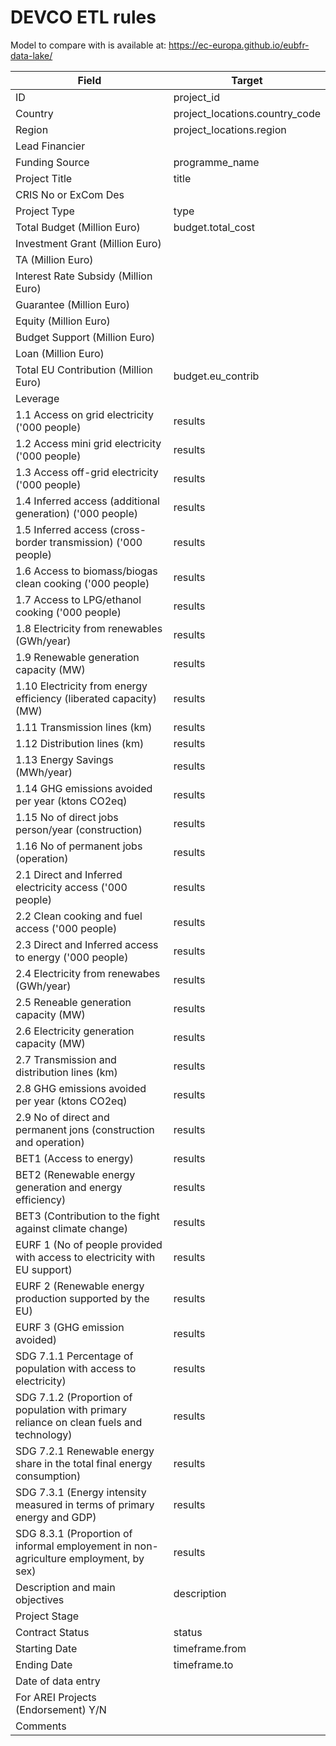 # DEVCO ETL rules

Model to compare with is available at: https://ec-europa.github.io/eubfr-data-lake/

| Field                                                                                    | Target                         |
| ---------------------------------------------------------------------------------------- | ------------------------------ |
| ID                                                                                       | project_id                     |
| Country                                                                                  | project_locations.country_code |
| Region                                                                                   | project_locations.region       |
| Lead Financier                                                                           |                                |
| Funding Source                                                                           | programme_name                 |
| Project Title                                                                            | title                          |
| CRIS No or ExCom Des                                                                     |                                |
| Project Type                                                                             | type                           |
| Total Budget (Million Euro)                                                              | budget.total_cost              |
| Investment Grant (Million Euro)                                                          |                                |
| TA (Million Euro)                                                                        |                                |
| Interest Rate Subsidy (Million Euro)                                                     |                                |
| Guarantee (Million Euro)                                                                 |                                |
| Equity (Million Euro)                                                                    |                                |
| Budget Support (Million Euro)                                                            |                                |
| Loan (Million Euro)                                                                      |                                |
| Total EU Contribution (Million Euro)                                                     | budget.eu_contrib              |
| Leverage                                                                                 |                                |
| 1.1 Access on grid electricity ('000 people)                                             | results                        |
| 1.2 Access mini grid electricity ('000 people)                                           | results                        |
| 1.3 Access off-grid electricity ('000 people)                                            | results                        |
| 1.4 Inferred access (additional generation) ('000 people)                                | results                        |
| 1.5 Inferred access (cross-border transmission) ('000 people)                            | results                        |
| 1.6 Access to biomass/biogas clean cooking ('000 people)                                 | results                        |
| 1.7 Access to LPG/ethanol cooking ('000 people)                                          | results                        |
| 1.8 Electricity from renewables (GWh/year)                                               | results                        |
| 1.9 Renewable generation capacity (MW)                                                   | results                        |
| 1.10 Electricity from energy efficiency (liberated capacity) (MW)                        | results                        |
| 1.11 Transmission lines (km)                                                             | results                        |
| 1.12 Distribution lines (km)                                                             | results                        |
| 1.13 Energy Savings (MWh/year)                                                           | results                        |
| 1.14 GHG emissions avoided per year (ktons CO2eq)                                        | results                        |
| 1.15 No of direct jobs person/year (construction)                                        | results                        |
| 1.16 No of permanent jobs (operation)                                                    | results                        |
| 2.1 Direct and Inferred electricity access ('000 people)                                 | results                        |
| 2.2 Clean cooking and fuel access ('000 people)                                          | results                        |
| 2.3 Direct and Inferred access to energy ('000 people)                                   | results                        |
| 2.4 Electricity from renewabes (GWh/year)                                                | results                        |
| 2.5 Reneable generation capacity (MW)                                                    | results                        |
| 2.6 Electricity generation capacity (MW)                                                 | results                        |
| 2.7 Transmission and distribution lines (km)                                             | results                        |
| 2.8 GHG emissions avoided per year (ktons CO2eq)                                         | results                        |
| 2.9 No of direct and permanent jons (construction and operation)                         | results                        |
| BET1 (Access to energy)                                                                  | results                        |
| BET2 (Renewable energy generation and energy efficiency)                                 | results                        |
| BET3 (Contribution to the fight against climate change)                                  | results                        |
| EURF 1 (No of people provided with access to electricity with EU support)                | results                        |
| EURF 2 (Renewable energy production supported by the EU)                                 | results                        |
| EURF 3 (GHG emission avoided)                                                            | results                        |
| SDG 7.1.1 Percentage of population with access to electricity)                           | results                        |
| SDG 7.1.2 (Proportion of population with primary reliance on clean fuels and technology) | results                        |
| SDG 7.2.1 Renewable energy share in the total final energy consumption)                  | results                        |
| SDG 7.3.1 (Energy intensity measured in terms of primary energy and GDP)                 | results                        |
| SDG 8.3.1 (Proportion of informal employement in non-agriculture employment, by sex)     | results                        |
| Description and main objectives                                                          | description                    |
| Project Stage                                                                            |                                |
| Contract Status                                                                          | status                         |
| Starting Date                                                                            | timeframe.from                 |
| Ending Date                                                                              | timeframe.to                   |
| Date of data entry                                                                       |                                |
| For AREI Projects (Endorsement) Y/N                                                      |                                |
| Comments                                                                                 |                                |

